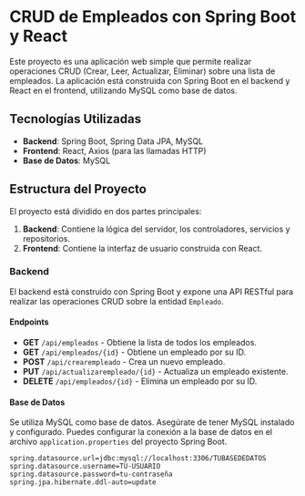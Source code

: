 # CRUD de Empleados con Spring Boot y React

Este proyecto es una aplicación web simple que permite realizar operaciones CRUD (Crear, Leer, Actualizar, Eliminar) sobre una lista de empleados. La aplicación está construida con Spring Boot en el backend y React en el frontend, utilizando MySQL como base de datos.

## Tecnologías Utilizadas

- **Backend**: Spring Boot, Spring Data JPA, MySQL
- **Frontend**: React, Axios (para las llamadas HTTP)
- **Base de Datos**: MySQL

## Estructura del Proyecto

El proyecto está dividido en dos partes principales:

1. **Backend**: Contiene la lógica del servidor, los controladores, servicios y repositorios.
2. **Frontend**: Contiene la interfaz de usuario construida con React.

### Backend

El backend está construido con Spring Boot y expone una API RESTful para realizar las operaciones CRUD sobre la entidad `Empleado`.

#### Endpoints

- **GET** `/api/empleados` - Obtiene la lista de todos los empleados.
- **GET** `/api/empleados/{id}` - Obtiene un empleado por su ID.
- **POST** `/api/crearempleado` - Crea un nuevo empleado.
- **PUT** `/api/actualizarempleado/{id}` - Actualiza un empleado existente.
- **DELETE** `/api/empleados/{id}` - Elimina un empleado por su ID.

#### Base de Datos

Se utiliza MySQL como base de datos. Asegúrate de tener MySQL instalado y configurado. Puedes configurar la conexión a la base de datos en el archivo `application.properties` del proyecto Spring Boot.

```properties
spring.datasource.url=jdbc:mysql://localhost:3306/TUBASEDEDATOS
spring.datasource.username=TU-USUARIO
spring.datasource.password=tu-contraseña
spring.jpa.hibernate.ddl-auto=update
